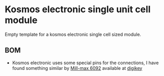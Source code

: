 # Kosmos electronic single unit cell module
Empty template for a kosmos electronic single cell sized module. 
## BOM
* Kosmos electronic uses some special pins for the connections, I have found something similar by [Mill-max 6092](https://www.mill-max.com/catalog/download/2020-10%3A207M.pdf) available at [digikey](https://www.digikey.com/en/products/detail/mill-max-manufacturing-corp/6092-0-00-15-00-00-33-0/1991698)

